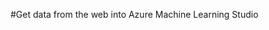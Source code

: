 <properties title="Get data from the web into Azure Machine Learning Studio" pageTitle="Get data from the web into Machine Learning Studio | Azure" description="Get data from the web into Azure Machine Learning Studio" metaKeywords="" services="" solutions="" documentationCenter="" authors="" videoId="" scriptId="" />

#Get data from the web into Azure Machine Learning Studio

